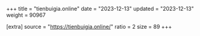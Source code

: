 +++
title = "tienbuigia.online"
date = "2023-12-13"
updated = "2023-12-13"
weight = 90967

[extra]
source = "https://tienbuigia.online/"
ratio = 2
size = 89
+++
